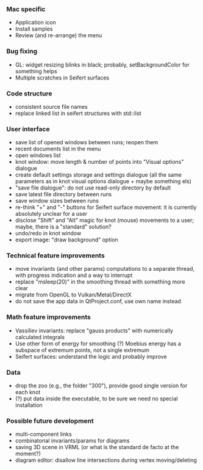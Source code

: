### Mac specific

* Application icon
* Install samples
* Review (and re-arrange) the menu

### Bug fixing

* GL: widget resizing blinks in black; probably, setBackgroundColor for something helps
* Multiple scratches in Seifert surfaces

### Code structure

* consistent source file names
* replace linked list in seifert structures with std::list

### User interface

* save list of opened windows between runs; reopen them
* recent documents list in the menu
* open windows list
* knot window: move length & number of points into "Visual options" dialogue
* create default settings storage and settings dialogue (all the same parameters as in knot visual options dialogue + maybe something els)
* "save file dialogue": do not use read-only directory by default
* save latest file directory between runs
* save window sizes between runs
* re-think "+" and "-" buttons for Seifert surface movement: it is currently absolutely unclear for a user
* disclose "Shift" and "Alt" magic for knot (mouse) movements to a user; maybe, there is a "standard" solution?
* undo/redo in knot window
* export image: "draw background" option

### Technical feature improvements

* move invariants (and other params) computations to a separate thread, with progress indication and a way to interrupt
* replace "msleep(20)" in the smoothing thread with something more clear
* migrate from OpenGL to Vulkan/Metal/DirectX
* do not save the app data in QtProject.conf, use own name instead

### Math feature improvements

* Vassiliev invariants: replace "gauss products" with numerically calculated integrals
* Use other form of energy for smoothing (?) Moebius energy has a subspace of extremum points, not a single extremum
* Seifert surfaces: understand the logic and probably improve

### Data

* drop the zoo (e.g., the folder "300"), provide good single version for each knot
* (?) put data inside the executable, to be sure we need no special installation

### Possible future development

* multi-component links
* combinatorial invariants/params for diagrams
* saving 3D scene in VRML (or what is the standard de facto at the moment?)
* diagram editor: disallow line intersections during vertex moving/deleting
